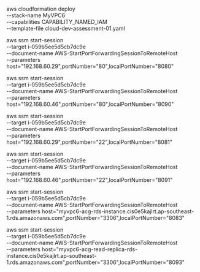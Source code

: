 

aws cloudformation deploy \
      --stack-name MyVPC6 \
      --capabilities CAPABILITY_NAMED_IAM \
      --template-file cloud-dev-assessment-01.yaml


aws ssm start-session \
    --target i-059b5ee5d5cb7dc9e \
    --document-name AWS-StartPortForwardingSessionToRemoteHost \
    --parameters host="192.168.60.29",portNumber="80",localPortNumber="8080"

aws ssm start-session \
    --target i-059b5ee5d5cb7dc9e \
    --document-name AWS-StartPortForwardingSessionToRemoteHost \
    --parameters host="192.168.60.46",portNumber="80",localPortNumber="8090"

aws ssm start-session \
    --target i-059b5ee5d5cb7dc9e \
    --document-name AWS-StartPortForwardingSessionToRemoteHost \
    --parameters host="192.168.60.29",portNumber="22",localPortNumber="8081"

aws ssm start-session \
    --target i-059b5ee5d5cb7dc9e \
    --document-name AWS-StartPortForwardingSessionToRemoteHost \
    --parameters host="192.168.60.46",portNumber="22",localPortNumber="8091"


aws ssm start-session \
    --target i-059b5ee5d5cb7dc9e \
    --document-name AWS-StartPortForwardingSessionToRemoteHost \
    --parameters host="myvpc6-acg-rds-instance.cis0e5kajlrt.ap-southeast-1.rds.amazonaws.com",portNumber="3306",localPortNumber="8083"

aws ssm start-session \
    --target i-059b5ee5d5cb7dc9e \
    --document-name AWS-StartPortForwardingSessionToRemoteHost \
    --parameters host="myvpc6-acg-read-replica-rds-instance.cis0e5kajlrt.ap-southeast-1.rds.amazonaws.com",portNumber="3306",localPortNumber="8093"


